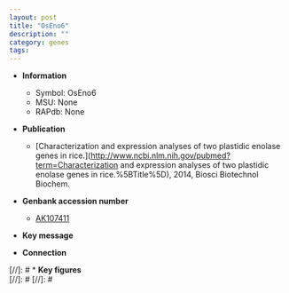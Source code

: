 ```yaml
---
layout: post
title: "OsEno6"
description: ""
category: genes
tags: 
---
```


* **Information**  
    + Symbol: OsEno6  
    + MSU: None  
    + RAPdb: None  

* **Publication**  
    + [Characterization and expression analyses of two plastidic enolase genes in rice.](http://www.ncbi.nlm.nih.gov/pubmed?term=Characterization and expression analyses of two plastidic enolase genes in rice.%5BTitle%5D), 2014, Biosci Biotechnol Biochem.

* **Genbank accession number**  
    + [AK107411](http://www.ncbi.nlm.nih.gov/nuccore/AK107411)

* **Key message**  

* **Connection**  

[//]: # * **Key figures**  
[//]: # 
[//]: # 
